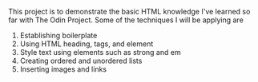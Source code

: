 This project is to demonstrate the basic HTML knowledge I've learned so far with The Odin Project.
Some of the techniques I will be applying are
  1. Establishing boilerplate
  2. Using HTML heading, tags, and element
  3. Style text using elements such as strong and em
  4. Creating ordered and unordered lists
  5. Inserting images and links